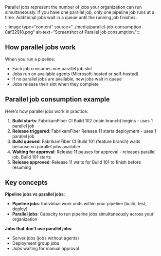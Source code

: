 Parallel jobs represent the number of jobs your organization can run simultaneously. If you have one parallel job, only one pipeline job runs at a time. Additional jobs wait in a queue until the running job finishes.

:::image type="content" source="../media/parallel-job-consumption-8af32918.png" alt-text="Screenshot of Parallel job consumption.":::

## How parallel jobs work

When you run a pipeline:
- Each job consumes one parallel job slot
- Jobs run on available agents (Microsoft-hosted or self-hosted)
- If no parallel jobs are available, new jobs wait in queue
- Jobs release their slot when they complete

## Parallel job consumption example

Here's how parallel jobs work in practice:

1. **Build starts**: FabrikamFiber CI Build 102 (main branch) begins - uses 1 parallel job
2. **Release triggered**: FabrikamFiber Release 11 starts deployment - uses 1 parallel job  
3. **Build queued**: FabrikamFiber CI Build 101 (feature branch) waits because no parallel jobs available
4. **Waiting for approval**: Release 11 pauses for approval - releases parallel job, Build 101 starts
5. **Release approved**: Release 11 waits for Build 101 to finish before resuming

## Key concepts

**Pipeline jobs vs parallel jobs**:
- **Pipeline jobs**: Individual work units within your pipeline (build, test, deploy)
- **Parallel jobs**: Capacity to run pipeline jobs simultaneously across your organization

**Jobs that don't use parallel jobs**:
- Server jobs (jobs without agents)
- Deployment group jobs
- Jobs waiting for manual approval
